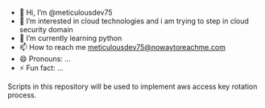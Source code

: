 - 👋 Hi, I’m @meticulousdev75
- 👀 I’m interested in cloud technologies and i am trying to step in cloud security domain
- 🌱 I’m currently learning python
- 📫 How to reach me meticulousdev75@nowaytoreachme.com
- 😄 Pronouns: ...
- ⚡ Fun fact: ...

<!---
meticulousdev75/meticulousdev75 is a ✨ special ✨ repository because its `README.md` (this file) appears on your GitHub profile.
You can click the Preview link to take a look at your changes.
--->
Scripts in this repository will be used to implement aws access key rotation process.
